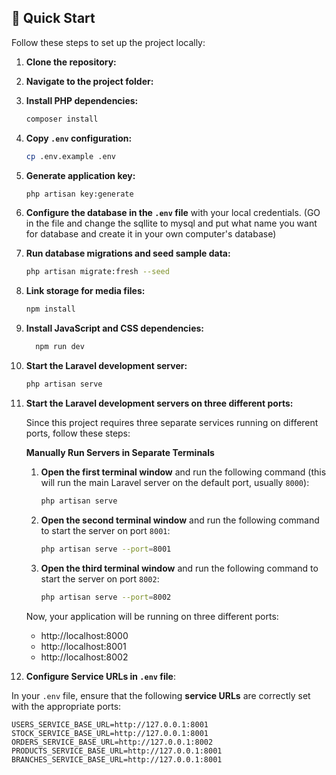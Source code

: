 ## 🚀 Quick Start

Follow these steps to set up the project locally:

1. **Clone the repository:**
2. **Navigate to the project folder:**
3. **Install PHP dependencies:**

    ```bash
    composer install
    ```

4. **Copy `.env` configuration:**

    ```bash
    cp .env.example .env
    ```

5. **Generate application key:**

    ```bash
    php artisan key:generate
    ```

6. **Configure the database in the `.env` file** with your local credentials. (GO in the file and change the sqllite to mysql and put what name you want for database and create it in your own computer's database) 

7. **Run database migrations and seed sample data:**

    ```bash
    php artisan migrate:fresh --seed
    ```

8. **Link storage for media files:**

    ```bash
    npm install
    ```

9. **Install JavaScript and CSS dependencies:**

    ```bash
      npm run dev
    ```

10. **Start the Laravel development server:**

    ```bash
    php artisan serve
    ```

11. **Start the Laravel development servers on three different ports:**

    Since this project requires three separate services running on different ports, follow these steps:

    **Manually Run Servers in Separate Terminals**

    1. **Open the first terminal window** and run the following command (this will run the main Laravel server on the default port, usually `8000`):

       ```bash
       php artisan serve
       ```

    2. **Open the second terminal window** and run the following command to start the server on port `8001`:

       ```bash
       php artisan serve --port=8001
       ```

    3. **Open the third terminal window** and run the following command to start the server on port `8002`:

       ```bash
       php artisan serve --port=8002
       ```

    Now, your application will be running on three different ports:
    - http://localhost:8000
    - http://localhost:8001
    - http://localhost:8002

12. **Configure Service URLs in `.env` file**:

   In your `.env` file, ensure that the following **service URLs** are correctly set with the appropriate ports:

   ```env
   USERS_SERVICE_BASE_URL=http://127.0.0.1:8001
   STOCK_SERVICE_BASE_URL=http://127.0.0.1:8001
   ORDERS_SERVICE_BASE_URL=http://127.0.0.1:8002
   PRODUCTS_SERVICE_BASE_URL=http://127.0.0.1:8001
   BRANCHES_SERVICE_BASE_URL=http://127.0.0.1:8001